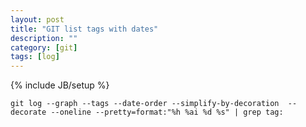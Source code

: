 ```yaml
---
layout: post
title: "GIT list tags with dates"
description: ""
category: [git]
tags: [log]
---
```

{% include JB/setup %}


    git log --graph --tags --date-order --simplify-by-decoration  --decorate --oneline --pretty=format:"%h %ai %d %s" | grep tag: